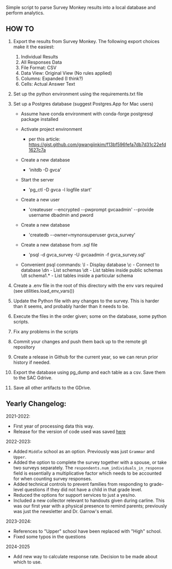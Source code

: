 Simple script to parse Survey Monkey results into a local database and perform analytics.

## HOW TO
1. Export the results from Survey Monkey.  The following export choices make it the easiest:
   1. Individual Results
   2. All Responses Data
   3. File Format: CSV
   4. Data View: Original View (No rules applied)
   5. Columns: Expanded (I think?)
   6. Cells: Actual Answer Text
2. Set up the python environment using the requirements.txt file
3. Set up a Postgres database (suggest Postgres.App for Mac users)
	- Assume have conda environment with conda-forge postgresql package installed
	- Activate project environment
	   - per this article: https://gist.github.com/gwangjinkim/f13bf596fefa7db7d31c22efd1627c7a
	- Create a new database
		- 'initdb -D gvca'
	- Start the server
		- 'pg_ctl -D gvca -l logfile start'
	- Create a new user
		- 'createuser --encrypted --pwprompt gvcaadmin' --provide username dbadmin and pword
	- Create a new database
		- 'createdb --owner=mynonsuperuser gvca_survey'
	- Create a new database from .sql file
		- 'psql -d gvca_survey -U gvcaadmin -f gvca_survey.sql'

	- Convenient psql commands:
		  \l - Display database
		  \c - Connect to database
		  \dn - List schemas
		  \dt - List tables inside public schemas
		  \dt schema1.* - List tables inside a particular schema

4. Create a .env file in the root of this directory with the env vars required (see utilities.load_env_vars())
5. Update the Python file with any changes to the survey.  This is harder than it seems, and probably harder than it needs to be.
6. Execute the files in the order given; some on the database, some python scripts.
7. Fix any problems in the scripts
8. Commit your changes and push them back up to the remote git repository
9. Create a release in Github for the current year, so we can rerun prior history if needed.
10. Export the database using pg_dump and each table as a csv.  Save them to the SAC Gdrive.
11. Save all other artifacts to the GDrive.

## Yearly Changelog:

2021-2022:
* First year of processing data this way.
* Release for the version of code used was saved [here](https://github.com/bdoremus/gvca_survey_analytics/releases/tag/year_final)

2022-2023:
* Added `Middle` school as an option.  Previously was just `Grammar` and `Upper`.
* Added the option to complete the survey together with a spouse, or take two surveys separately.  The `respondents.num_individuals_in_response` field is essentially a multiplicative factor which needs to be accounted for when counting survey responses.
* Added technical controls to prevent families from responding to grade-level questions if they did not have a child in that grade level.
* Reduced the options for support services to just a yes/no.
* Included a new collector relevant to handouts given during carline.  This was our first year with a physical presence to remind parents; previously was just the newsletter and Dr. Garrow's email.

2023-2024:
* References to "Upper" school have been replaced with "High" school.
* Fixed some typos in the questions

2024-2025
* Add new way to calculate response rate.  Decision to be made about which to use.
